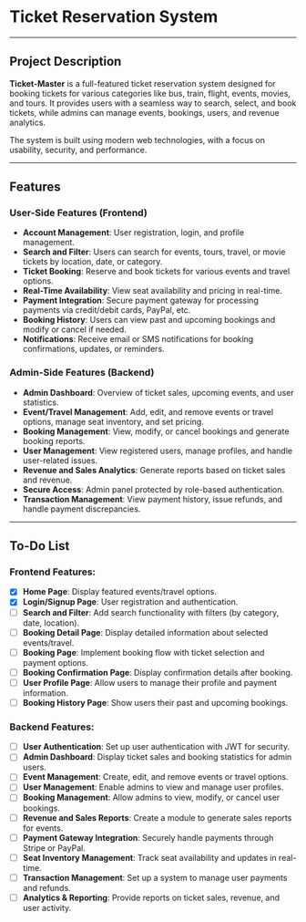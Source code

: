 # **Ticket Reservation System**

---

## **Project Description**

**Ticket-Master** is a full-featured ticket reservation system designed for booking tickets for various categories like bus, train, flight, events, movies, and tours. It provides users with a seamless way to search, select, and book tickets, while admins can manage events, bookings, users, and revenue analytics.

The system is built using modern web technologies, with a focus on usability, security, and performance.

---

## **Features**

### **User-Side Features (Frontend)**
- **Account Management**: User registration, login, and profile management.
- **Search and Filter**: Users can search for events, tours, travel, or movie tickets by location, date, or category.
- **Ticket Booking**: Reserve and book tickets for various events and travel options.
- **Real-Time Availability**: View seat availability and pricing in real-time.
- **Payment Integration**: Secure payment gateway for processing payments via credit/debit cards, PayPal, etc.
- **Booking History**: Users can view past and upcoming bookings and modify or cancel if needed.
- **Notifications**: Receive email or SMS notifications for booking confirmations, updates, or reminders.

### **Admin-Side Features (Backend)**
- **Admin Dashboard**: Overview of ticket sales, upcoming events, and user statistics.
- **Event/Travel Management**: Add, edit, and remove events or travel options, manage seat inventory, and set pricing.
- **Booking Management**: View, modify, or cancel bookings and generate booking reports.
- **User Management**: View registered users, manage profiles, and handle user-related issues.
- **Revenue and Sales Analytics**: Generate reports based on ticket sales and revenue.
- **Secure Access**: Admin panel protected by role-based authentication.
- **Transaction Management**: View payment history, issue refunds, and handle payment discrepancies.

---
## **To-Do List**

### **Frontend Features:**
- [x] **Home Page**: Display featured events/travel options.
- [x] **Login/Signup Page**: User registration and authentication.
- [ ] **Search and Filter**: Add search functionality with filters (by category, date, location).
- [ ] **Booking Detail Page**: Display detailed information about selected events/travel.
- [ ] **Booking Page**: Implement booking flow with ticket selection and payment options.
- [ ] **Booking Confirmation Page**: Display confirmation details after booking.
- [ ] **User Profile Page**: Allow users to manage their profile and payment information.
- [ ] **Booking History Page**: Show users their past and upcoming bookings.

### **Backend Features:**
- [ ] **User Authentication**: Set up user authentication with JWT for security.
- [ ] **Admin Dashboard**: Display ticket sales and booking statistics for admin users.
- [ ] **Event Management**: Create, edit, and remove events or travel options.
- [ ] **User Management**: Enable admins to view and manage user profiles.
- [ ] **Booking Management**: Allow admins to view, modify, or cancel user bookings.
- [ ] **Revenue and Sales Reports**: Create a module to generate sales reports for events.
- [ ] **Payment Gateway Integration**: Securely handle payments through Stripe or PayPal.
- [ ] **Seat Inventory Management**: Track seat availability and updates in real-time.
- [ ] **Transaction Management**: Set up a system to manage user payments and refunds.
- [ ] **Analytics & Reporting**: Provide reports on ticket sales, revenue, and user activity.
